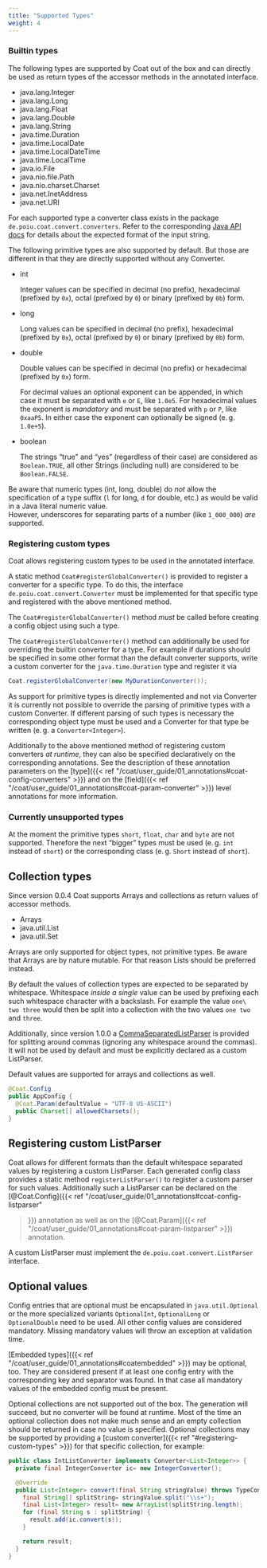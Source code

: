 ```yaml
---
title: "Supported Types"
weight: 4
---
```


### Builtin types

The following types are supported by Coat out of the box and can directly
be used as return types of the accessor methods in the annotated interface.

  * java.lang.Integer
  * java.lang.Long
  * java.lang.Float
  * java.lang.Double
  * java.lang.String
  * java.time.Duration
  * java.time.LocalDate
  * java.time.LocalDateTime
  * java.time.LocalTime
  * java.io.File
  * java.nio.file.Path
  * java.nio.charset.Charset
  * java.net.InetAddress
  * java.net.URI

For each supported type a converter class exists in the package
`de.poiu.coat.convert.converters`. Refer to the corresponding
[Java API docs](https://javadoc.io/doc/de.poiu.coat/coat-runtime/latest/de/poiu/coat/convert/converters/package-summary.html)
for details about the expected format of the input string.

The following primitive types are also supported by default. But those are
different in that they are directly supported without any Converter.

  * int

    Integer values can be specified in decimal (no prefix), hexadecimal
    (prefixed by `0x`), octal (prefixed by `0`) or binary (prefixed by
    `0b`) form. 

  * long

    Long values can be specified in decimal (no prefix), hexadecimal
    (prefixed by `0x`), octal (prefixed by `0`) or binary (prefixed by
    `0b`) form. 

  * double

    Double values can be specified in decimal (no prefix) or hexadecimal
    (prefixed by `0x`) form. 

    For decimal values an optional exponent can be appended, in which case it must be separated with `e` or `E`,
    like `1.0e5`. For hexadecimal values the exponent is _mandatory_ and must be separated with `p` or `P`, like `0xaaP5`.
    In either case the exponent can optionally be signed (e. g. `1.0e+5`).


  * boolean

    The strings “true" and “yes” (regardless of their case) are considered
    as `Boolean.TRUE`, all other Strings (including null) are considered to
    be `Boolean.FALSE`.

Be aware that numeric types (int, long, double) do _not_ allow the
specification of a type suffix (`l` for long, `d` for double, etc.) as
would be valid in a Java literal numeric value.  
However, underscores for separating parts of a number (like `1_000_000`) _are_
supported.


### Registering custom types

Coat allows registering custom types to be used in the annotated interface.

A static method `Coat#registerGlobalConverter()` is provided to register
a converter for a specific type. To do this, the interface
`de.poiu.coat.convert.Converter` must be implemented for that specific type and
registered with the above mentioned method.

The `Coat#registerGlobalConverter()` method _must_ be called before creating
a config object using such a type.

The `Coat#registerGlobalConverter()` method can additionally be used for overriding
the builtin converter for a type. For example if durations should be
specified in some other format than the default converter supports, write a
custom converter for the `java.time.Duration` type and register it via

```java
Coat.registerGlobalConverter(new MyDurationConverter());
```

As support for primitive types is directly implemented and not via
Converter it is currently not possible to override the parsing of primitive
types with a custom Converter. If different parsing of such types is
necessary the corresponding object type must be used and a Converter for
that type be written (e. g. a `Converter<Integer>`).

Additionally to the above mentioned method of registering custom converters _at
runtime_, they can also be specified declaratively on the corresponding
annotations. See the description of these annotation parameters on the
[type]({{< ref "/coat/user_guide/01_annotations#coat-config-converters" >}})
and on the [field]({{< ref "/coat/user_guide/01_annotations#coat-param-converter" >}})
level annotations for more information.

### Currently unsupported types

At the moment the primitive types `short`, `float`, `char` and `byte`
are not supported. Therefore the next “bigger” types must be used (e. g.
`int` instead of `short`) or the corresponding class (e. g. `Short` instead
of `short`).

## Collection types

Since version 0.0.4 Coat supports Arrays and collections as return values of accessor methods.

- Arrays
- java.util.List
- java.util.Set

Arrays are only supported for object types, not primitive types. Be aware that
Arrays are by nature mutable. For that reason Lists should be preferred
instead.

By default the values of collection types are expected to be separated by
whitespace. Whitespace _inside a single_ value can be used by prefixing each
such whitespace character with a backslash. For example the value `one\ two
three` would then be split into a collection with the two values `one two` and
`three`.

Additionally, since version 1.0.0
a [CommaSeparatedListParser](https://javadoc.io/doc/de.poiu.coat/coat-runtime/latest/de/poiu/coat/convert/listparsers/CommaSeparatedListParser.html)
is provided for splitting around commas (ignoring any whitespace around the
commas). It will not be used by default and must be explicitly declared as
a custom ListParser.

Default values are supported for arrays and collections as well.

```java
@Coat.Config
public AppConfig {
  @Coat.Param(defaultValue = "UTF-8 US-ASCII")
  public Charset[] allowedCharsets();
}
```

## Registering custom ListParser

Coat allows for different formats than the default whitespace separated values
by registering a custom ListParser. Each generated config class provides
a static method `registerListParser()` to register a custom parser for such
values. Additionally such a ListParser can be declared on the
[@Coat.Config]({{< ref "/coat/user_guide/01_annotations#coat-config-listparser"
>}}) annotation as well as on the [@Coat.Param]({{< ref
"/coat/user_guide/01_annotations#coat-param-listparser" >}}) annotation.

A custom ListParser must implement the `de.poiu.coat.convert.ListParser` interface.

## Optional values

Config entries that are optional must be encapsulated in `java.util.Optional`
or the more specialized variants `OptionalInt`, `OptionalLong` or
`OptionalDouble` need to be used. All other config values are considered
mandatory. Missing mandatory values will throw an exception at validation time.

[Embedded types]({{< ref "/coat/user_guide/01_annotations#coatembedded" >}})
may be optional, too. They are considered present if at least one config entry
with the corresponding key and separator was found. In that case all mandatory
values of the embedded config must be present.

Optional collections are not supported out of the box. The generation will
succeed, but no converter will be found at runtime. Most of the time an
optional collection does not make much sense and an empty collection should be
returned in case no value is specified. Optional collections may be supported
by providing a [custom converter]({{< ref "#registering-custom-types" >}}) for
that specific collection, for example:

```java
public class IntListConverter implements Converter<List<Integer>> {
  private final IntegerConverter ic= new IntegerConverter();

  @Override
  public List<Integer> convert(final String stringValue) throws TypeConversionException {
    final String[] splitString= stringValue.split("\\s+");
    final List<Integer> result= new ArrayList(splitString.length);
    for (final String s : splitString) {
      result.add(ic.convert(s));
    }

    return result;
  }
}
```

